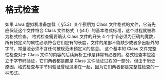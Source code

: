 # 格式检查

如果 Java 虚拟机准备加载（ §5.3）某个预期为 Class 文件格式的文件，它首先应保证这个文件符合 Class 文件格式（ §4.1）的基本格式标准，这个过程就被称为格式检查。 格式检查需要确认 Class 文件的开头 4 个字节必须为正确的魔数，所有预定义的属性必须符合它们应有的长度，文件的尾部不能缺少或者多出额外的字节，常量池必须不含任何被规范未预定义的信息。
这个基本的 Class 文件完整性检查对于 Class 文件的内容的后续解析工作是非常有必要的。格式检查本应独立于字节码验证，它们两者都是都是 Class 文件验证过程的一部分。但由于历史原因，格式检查与字节码验证曾经混淆在一起，因为它们两者都是完整性检查的一种形式。 